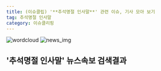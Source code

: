 ```yaml
---
title: (이슈클립) '**추석명절 인사말**' 관련 이슈, 기사 모아 보기
tag: 추석명절 인사말
category: 이슈클리핑
---
```

![wordcloud](https://s3.ap-northeast-2.amazonaws.com/lyrics101-wordcloud/2018-09-22-1537609179.png)
![news_img](https://user-images.githubusercontent.com/42597476/44507050-1206f400-a6e4-11e8-8d98-7ffbfebb353f.png)
## **'**추석명절 인사말**'** 뉴스속보 검색결과

